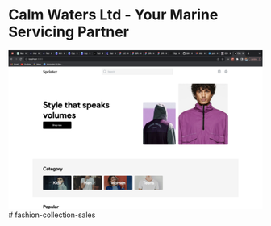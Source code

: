 # Calm Waters Ltd - Your Marine Servicing Partner

![Calm Waters Ltd](public/readMe.png)# fashion-collection-sales
